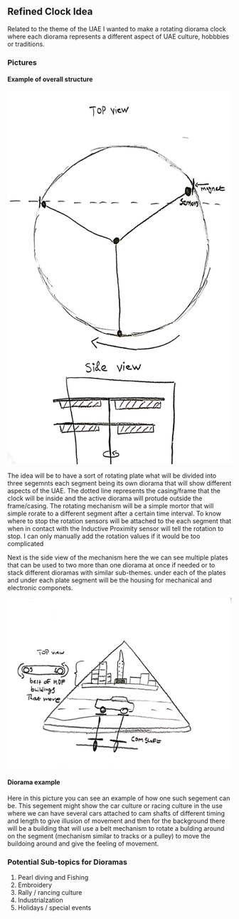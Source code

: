 ## Refined Clock Idea

Related to the theme of the UAE I wanted to make a rotating diorama clock where each diorama represents a different aspect of UAE culture, hobbbies or traditions.

### Pictures 

#### Example of overall structure 
![](pic_1.jpg)

The idea will be to have a sort of rotating plate what will be divided into three segemnts each segment being its own diorama that will show different aspects of the UAE.
The dotted line represents the casing/frame that the clock will be inside and the active diorama will protude outside the frame/casing. The rotating mechanism will be a
simple mortor that will simple rorate to a different segment after a certain time interval. To know where to stop the rotation sensors will be attached to the each
segment that when in contact with the Inductive Proximity sensor will tell the rotation to stop. I can only manually add the rotation values if it would be 
too complicated

Next is the side view of the mechanism here the we can see multiple plates that can be used to two more than one diorama at once if needed or to stack different 
dioramas with similar sub-themes.
under each of the plates and under each plate segment will be the housing for mechanical and electronic componets.

![](pic_2.jpg)

#### Diorama example 

Here in this picture you can see an example of how one such segement can be. This segement might show the car culture or racing culture in the use where we can have
several cars attached to cam shafts of different timing and length to give illusion of movement and then for the background there will be a building that will use a
belt mechanism to rotate a bulding around on the segment (mechanism similar to tracks or a pulley) to move the buildoing around and give the feeling of movement.

### Potential Sub-topics for Dioramas

1. Pearl diving and Fishing
2. Embroidery
3. Rally / rancing culture
4. Industrialzation
5. Holidays / special events 
